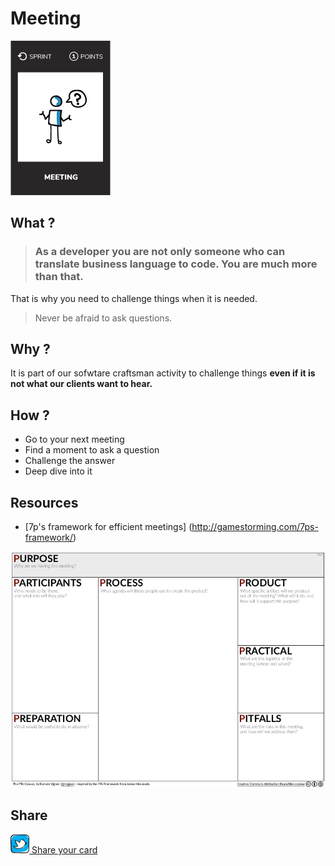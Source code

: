 # Meeting
![Ask a question](images/meeting.png)  

## What ?
> ### As a developer you are not only someone who can translate business language to code. **You are much more than that**.
That is why you need to challenge things when it is needed.
> Never be afraid to ask questions.  

## Why ?
It is part of our sofwtare craftsman activity to challenge things **even if it is not what our clients want to hear.** 

## How ?
* Go to your next meeting
* Find a moment to ask a question
* Challenge the answer
* Deep dive into it

## Resources
* [7p's framework for efficient meetings]
(http://gamestorming.com/7ps-framework/)  

![Ask a question](images/meeting-question1.jpg)    

## Share
![Share](../images/twitter.png)[ Share your card](https://twitter.com/home?status=I%20have%20just%20completed%20the%20Meeting%20question%20%23craft-challenges%20from%20%40agilepartner)
